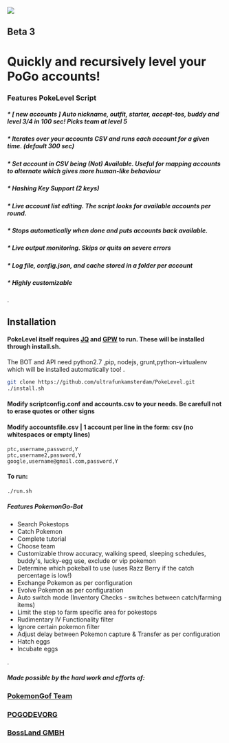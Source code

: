 [![](http://img4.imagetitan.com/img4/9NVRKfrYJTcOl4d/15/15_pokelevel.png)]()  
## **Beta 3**
# **Quickly and recursively level your PoGo accounts!**

### Features PokeLevel Script
##### * [  new accounts ] Auto nickname, outfit, starter, accept-tos, buddy and level 3/4 in 100 sec! Picks team at level 5
##### * Iterates over your accounts CSV and runs each account for a given time. (default 300 sec)
##### * Set account in CSV being (Not) Available. Useful for mapping accounts to alternate which gives more human-like behaviour
##### * Hashing Key Support (2 keys)
##### * Live account list editing. The script looks for available accounts per round.
##### * Stops automatically when done and puts accounts back available.
##### * Live output monitoring. Skips or quits on severe errors
##### * Log file, config.json, and cache stored in a  folder per account
##### * Highly customizable
 .
 
## Installation
 
#### PokeLevel itself requires [JQ](https://stedolan.github.io/jq/) and [GPW](https://packages.debian.org/gpw) to run. These will be installed through install.sh.
The BOT and API need python2.7 ,pip, nodejs, grunt,python-virtualenv which will be installed automatically too!
.
``` bash
git clone https://github.com/ultrafunkamsterdam/PokeLevel.git
./install.sh
```

#### Modify scriptconfig.conf and accounts.csv to your needs. Be carefull not to erase quotes or other signs
#### Modify accountsfile.csv | 1 account per line in the form: csv (no whitespaces or empty lines)
```
ptc,username,password,Y
ptc,username2,password,Y
google,username@gmail.com,password,Y
```
#### To run:
```bash
./run.sh
```

##### Features PokemonGo-Bot
* Search Pokestops
* Catch Pokemon
* Complete tutorial
* Choose team
* Customizable throw accuracy, walking speed, sleeping schedules, buddy's, lucky-egg use, exclude or vip pokemon
* Determine which pokeball to use (uses Razz Berry if the catch percentage is low!)
* Exchange Pokemon as per configuration
* Evolve Pokemon as per configuration
* Auto switch mode (Inventory Checks - switches between catch/farming items)
* Limit the step to farm specific area for pokestops
* Rudimentary IV Functionality filter
* Ignore certain pokemon filter
* Adjust delay between Pokemon capture & Transfer as per configuration
* Hatch eggs
* Incubate eggs

.
##### Made possible by the hard work and efforts of: 
### [PokemonGof Team ](https://github.com/PokemonGoF)
### [POGODEVORG](https://github.com/pogodevorg)
### [BossLand GMBH](https://www.bossland-gmbh.com)

